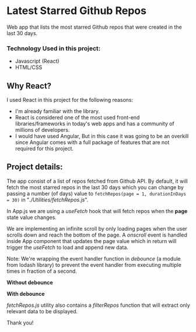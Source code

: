 # Latest Starred Github Repos

Web app that lists the most starred Github repos that were created in the last 30 days.

### Technology Used in this project:
- Javascript (React)
- HTML/CSS

## Why React?
I used React in this project for the following reasons:
- I'm already familiar with the library.
- React is considered one of the most used front-end libraries/frameworks in today's web apps and has a community of millions of developers.
- I would have used Angular, But in this case it was going to be an overkill since Angular comes with a full package of features that are not required for this project.

## Project details:
The app consist of a list of repos fetched from Github API. By default, it will fetch the most starred repos in the last 30 days which you can change by passing a number (of days) value to `fetchRepos(page = 1, durationInDays = 30)` in "_./Utilities/fetchRepos.js_".

In App.js we are using a _useFetch_ hook that will fetch repos when the **page** state value changes.

We are implementing an infinite scroll by only loading pages when the user scrolls down and reach the bottom of the page. A _onscroll_ event is handled inside App component that updates the page value which in return will trigger the _useFetch_ to load and append new data.

Note: We're wrapping the event handler function in _debounce_ (a module from lodash library) to prevent the event handler from executing multiple times in fraction of a second.

**Without debounce**

**With debounce**


_fetchRepos.js_ utility also contains a _filterRepos_ function that will extract only relevant data to be displayed.


Thank you!